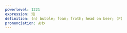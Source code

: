 ```yaml
---
powerlevel: 1221
expression: 泡
definition: (n) bubble; foam; froth; head on beer; (P)
pronunciation: あわ
---
```

